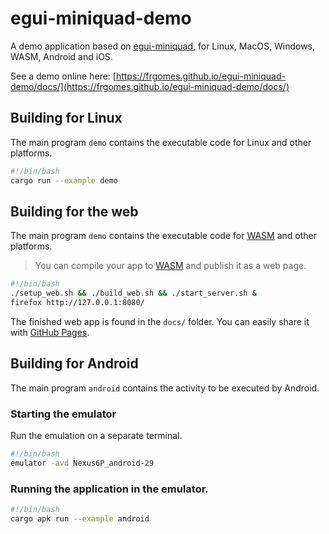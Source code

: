 # egui-miniquad-demo

A demo application based on [egui-miniquad](https://github.com/not-fl3/egui-miniquad), for Linux, MacOS, Windows, WASM, Android and iOS.

See a demo online here: [https://frgomes.github.io/egui-miniquad-demo/docs/](https://frgomes.github.io/egui-miniquad-demo/docs/)

## Building for Linux

The main program `demo` contains the executable code for Linux and other platforms.

``` bash
#!/bin/bash
cargo run --example demo
```

## Building for the web

The main program `demo` contains the executable code for [WASM](https://en.wikipedia.org/wiki/WebAssembly) and other platforms.

> You can compile your app to [WASM](https://en.wikipedia.org/wiki/WebAssembly) and publish it as a web page.

``` bash
#!/bin/bash
./setup_web.sh && ./build_web.sh && ./start_server.sh &
firefox http://127.0.0.1:8080/
```
The finished web app is found in the `docs/` folder. You can easily share it with [GitHub Pages](https://docs.github.com/en/free-pro-team@latest/github/working-with-github-pages/configuring-a-publishing-source-for-your-github-pages-site).


## Building for Android

The main program `android` contains the activity to be executed by Android.

### Starting the emulator

Run the emulation on a separate terminal.

``` bash
#!/bin/bash
emulator -avd Nexus6P_android-29
```

### Running the application in the emulator.

``` bash
#!/bin/bash
cargo apk run --example android
```
